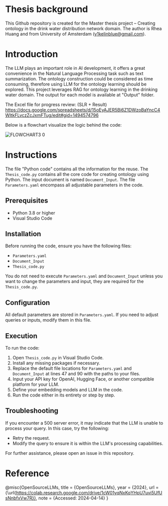 # Thesis background
This Github repository is created for the Master thesis project – Creating ontology in the drink water distribution network domain. The author is Rhea Huang and from University of Amsterdam (y1kelinblue@gmail.com). 

# Introduction
The LLM plays an important role in AI development, it offers a great convenience in the Natural Language Processing task such as text summarization. The ontology construction could be considered as time consuming, therefore using LLM for the ontology learning should be explored. This project leverages RAG for ontology learning in the drinking water domain. The output for each model is available at "Output" folder. 

The Excel file for progress review: (SLR + Result)
https://docs.google.com/spreadsheets/d/15oEyAJER5Bi6Z1DWzoBaYncC4WItkFLvczZcJxmFTug/edit#gid=1494574796

Below is a flowchart visualize the logic behind the code:

![FLOWCHART3 0](https://github.com/Rhea0000/Thesis/assets/145769931/33e57c24-e540-4ebf-84c2-498b19fab30d)

# Instructions
The file "Python code" contains all the information for the reuse. 
The `Thesis_code.py` contains all the core code for creating ontology using Python.
The input document is named `Document_Input`. 
The file `Parameters.yaml` encompass all adjustable parameters in the code. 

## Prerequisites

- Python 3.8 or higher
- Visual Studio Code

## Installation

Before running the code, ensure you have the following files:
- `Parameters.yaml`
- `Document_Input`
- `Thesis_code.py`

You do not need to execute `Parameters.yaml` and `Document_Input` unless you want to change the parameters and input, they are required for the `Thesis_code.py`.

## Configuration

All default parameters are stored in `Parameters.yaml`. If you need to adjust queries or inputs, modify them in this file.

## Execution

To run the code:
1. Open `Thesis_code.py` in Visual Studio Code.
2. Install any missing packages if necessary.
3. Replace the default file locations for `Parameters.yaml` and `Document_Input` at lines 47 and 90 with the paths to your files.
4. Input your API key for OpenAI, Hugging Face, or another compatible platform for your LLM.
5. Define your embedding models and LLM in the code.
6. Run the code either in its entirety or step by step.

## Troubleshooting

If you encounter a 500 server error, it may indicate that the LLM is unable to process your query. In this case, try the following:
- Retry the request.
- Modify the query to ensure it is within the LLM's processing capabilities.

For further assistance, please open an issue in this repository.

# Reference
@misc{OpenSourceLLMs,
  title = {OpenSourceLLMs},
  year = {2024},
  url = {\url{https://colab.research.google.com/drive/1cW01yqNxKqYHpU7uvi5UfUsNnbfxVw7R}},
  note = {Accessed: 2024-04-14}
}
